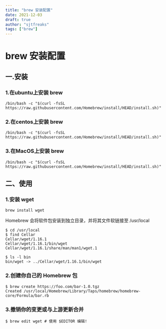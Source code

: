 ```yaml
---
title: "brew 安装配置"
date: 2021-12-03
draft: true
author: "sjtfreaks"
tags: ["brew"]
---
```

# brew 安装配置
## 一.安装
### 1.在ubuntu上安装 brew
    /bin/bash -c "$(curl -fsSL https://raw.githubusercontent.com/Homebrew/install/HEAD/install.sh)"
  
### 2.在centos上安装 brew
    /bin/bash -c "$(curl -fsSL https://raw.githubusercontent.com/Homebrew/install/HEAD/install.sh)"
  
### 3.在MacOS上安装 brew
    /bin/bash -c "$(curl -fsSL https://raw.githubusercontent.com/Homebrew/install/HEAD/install.sh)"
  
## 二、使用
### 1.安装 wget
    brew install wget

Homebrew 会将软件包安装到独立目录，并将其文件软链接至 /usr/local  
  
    $ cd /usr/local
    $ find Cellar
    Cellar/wget/1.16.1
    Cellar/wget/1.16.1/bin/wget
    Cellar/wget/1.16.1/share/man/man1/wget.1

    $ ls -l bin
    bin/wget -> ../Cellar/wget/1.16.1/bin/wget
  
### 2.创建你自己的 Homebrew 包
  
    $ brew create https://foo.com/bar-1.0.tgz
    Created /usr/local/Homebrew/Library/Taps/homebrew/homebrew-core/Formula/bar.rb

### 3.撤销你的变更或与上游更新合并
    $ brew edit wget # 使用 $EDITOR 编辑!
